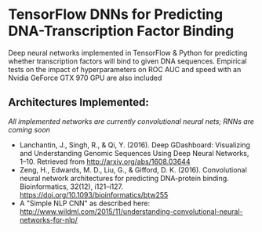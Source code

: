 # TensorFlow DNNs for Predicting DNA-Transcription Factor Binding

Deep neural networks implemented in TensorFlow &amp; Python for predicting whether transcription factors will bind to given DNA sequences. Empirical tests on the impact of hyperparameters on ROC AUC and speed with an Nvidia GeForce GTX 970 GPU are also included

Architectures Implemented:
--------------

*All implemented networks are currently convolutional neural nets; RNNs are coming soon*

- Lanchantin, J., Singh, R., & Qi, Y. (2016). Deep GDashboard: Visualizing and Understanding Genomic Sequences Using Deep Neural Networks, 1–10. Retrieved from http://arxiv.org/abs/1608.03644
- Zeng, H., Edwards, M. D., Liu, G., & Gifford, D. K. (2016). Convolutional neural network architectures for predicting DNA-protein binding. Bioinformatics, 32(12), i121–i127. https://doi.org/10.1093/bioinformatics/btw255
- A "Simple NLP CNN" as described here: http://www.wildml.com/2015/11/understanding-convolutional-neural-networks-for-nlp/

